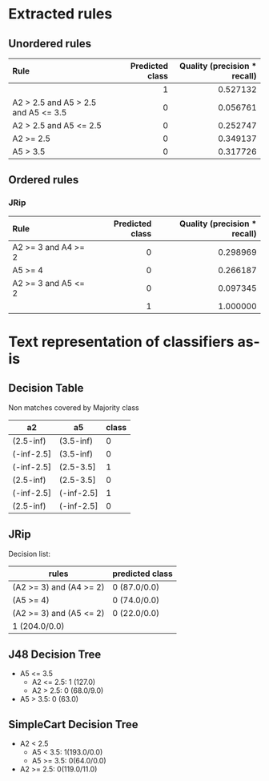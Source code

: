 # Extracted rules

## Unordered rules

| Rule | Predicted class | Quality (precision * recall) |
|:----|----:|----:|
|  | 1 | 0.527132 |
| A2 > 2.5 and A5 > 2.5 and A5 <= 3.5 | 0 | 0.056761 |
| A2 > 2.5 and A5 <= 2.5 | 0 | 0.252747 |
| A2 >= 2.5 | 0 | 0.349137 |
| A5 > 3.5 | 0 | 0.317726 |

## Ordered rules

### JRip

| Rule | Predicted class | Quality (precision * recall) |
|:----|----:|----:|
| A2 >= 3 and A4 >= 2 | 0 | 0.298969 |
| A5 >= 4 | 0 | 0.266187 |
| A2 >= 3 and A5 <= 2 | 0 | 0.097345 |
|  | 1 | 1.000000 |


# Text representation of classifiers as-is

## Decision Table

Non matches covered by Majority class

a2|a5|class
---|---|---
(2.5-inf)|(3.5-inf)|0
(-inf-2.5]|(3.5-inf)|0
(-inf-2.5]|(2.5-3.5]|1
(2.5-inf)|(2.5-3.5]|0
(-inf-2.5]|(-inf-2.5]|1
(2.5-inf)|(-inf-2.5]|0

## JRip

Decision list:

rules | predicted class
---|---
(A2 >= 3) and (A4 >= 2)|0 (87.0/0.0)
(A5 >= 4)|0 (74.0/0.0)
(A2 >= 3) and (A5 <= 2)|0 (22.0/0.0)
|1 (204.0/0.0)


## J48 Decision Tree

* A5 <= 3.5
	* A2 <= 2.5: 1 (127.0)
	* A2 > 2.5: 0 (68.0/9.0)
* A5 > 3.5: 0 (63.0)


## SimpleCart Decision Tree

* A2 < 2.5
	* A5 < 3.5: 1(193.0/0.0)
	* A5 >= 3.5: 0(64.0/0.0)
* A2 >= 2.5: 0(119.0/11.0)


